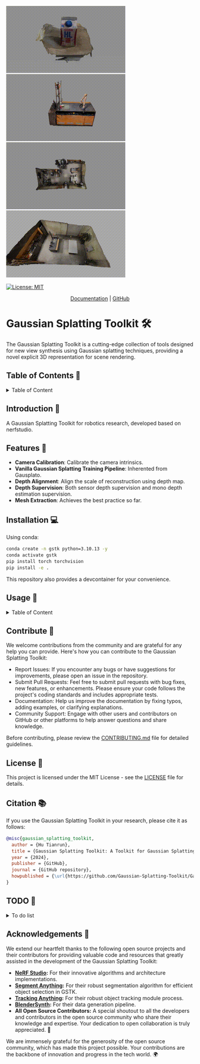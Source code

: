![milk_box](assets/milk_box.gif)
![workstation](assets/workstation.gif)
![rls](assets/rls.gif)
![half_rls](assets/half_rls.gif)

[![License: MIT](https://img.shields.io/badge/License-MIT-yellow.svg)](https://opensource.org/licenses/MIT)

<p align="center">
<a href="https://gaussian-splatting-toolkit.readthedocs.io">Documentation</a> |
<a href="https://github.com/Gaussian-Splatting-Toolkit/Gaussian-Splatting-Toolkit">GitHub</a>
</p>

# Gaussian Splatting Toolkit 🛠️

The Gaussian Splatting Toolkit is a cutting-edge collection of tools designed for new view synthesis using Gaussian splatting techniques, providing a novel explicit 3D representation for scene rendering.

## Table of Contents 📖

<details>
  <summary>Table of Content</summary>

- [Gaussian Splatting Toolkit 🛠️](#gaussian-splatting-toolkit-️)
  - [Table of Contents 📖](#table-of-contents-)
  - [Introduction 🎉](#introduction-)
  - [Features 🌟](#features-)
  - [Installation 💻](#installation-)
  - [Usage 🚀](#usage-)
    - [Download the opensource datasets](#download-the-opensource-datasets)
    - [Data processing](#data-processing)
    - [Train the Gaussian Splatting](#train-the-gaussian-splatting)
    - [Visualize the result](#visualize-the-result)
    - [Render the rgb and depth](#render-the-rgb-and-depth)
    - [Export](#export)
  - [Contribute 🤝](#contribute-)
  - [License 📄](#license-)
  - [Citation 📚](#citation-)
  - [TODO 📝](#todo-)
  - [Acknowledgements 🌟](#acknowledgements-)

</details>

## Introduction 🎉

A Gaussian Splatting Toolkit for robotics research, developed based on nerfstudio.

## Features 🌟

- **Camera Calibration**: Calibrate the camera intrinsics.
- **Vanilla Gaussian Splatting Training Pipeline**: Inherented from Gausplato.
- **Depth Alignment**: Align the scale of reconstruction using depth map.
- **Depth Supervision**: Both sensor depth supervision and mono depth estimation supervision.
- **Mesh Extraction**: Achieves the best practice so far.

## Installation 💻

Using conda:

```bash
conda create -n gstk python=3.10.13 -y
conda activate gstk
pip install torch torchvision
pip install -e .
```

This repository also provides a devcontainer for your convenience.

## Usage 🚀

<details>
  <summary>Table of Content</summary>

  ### Download the opensource datasets

  ```bash
  gs-download-data gstk --save-dir /path/to/save/dir --capture-name all
  ```

  ### Data processing

  ```bash
  # Extract from images
  gs-process-data images --data /path/to/rgb/folder --output-dir /path/to/output-dir
  # Extract with both rgb and depth
  gs-process-data images --data /path/to/rgb/folder --depth-data /path/to/depth/folder --output-dir /path/to/output-dir
  # Process with mono depth estimation
  gs-process-data images --data /path/to/rgb/folder --output-dir /path/to/output-dir --using-est-depth
  # Process with mask
  gs-process-data images --data /mnt/d/Datasets/object/milk_2/rgb/ --using-est-depth --mask-data /mnt/d/Datasets/object/milk_2/masks/ --output-dir /mnt/d/Datasets/gs-recon/object/milk_mask
  ```

  ### Train the Gaussian Splatting

  ```bash
  gs-train gaussian-splatting --data /path/to/processed/data
  gs-train co-gs --data /path/to/processed/data
  # Train with mono depth estimation
  gs-train co-gs --data /path/to/processed/data --pipeline.model.use-est-depth True
  ```

  ### Visualize the result

  ```bash
  gs-viewer --load-config outputs/path/to/config.yml
  ```

  ### Render the rgb and depth

  From trajectory

  ```bash
  gs-render trajectory --trajectory-path /path/to/trajectory.json --config-file /path/to/ckpt/config.yml
  ```

  From camera pose

  ```bash
  gs-render pose --config-file /path/to/config.yml --output-dir /path/to/output/folder/
  ```

  ### Export

  Export the gaussians as ply

  ```bash
  gs-export gaussian-splat --load-config /path/to/config.yml --output-dir exports/gaussians/
  ```

  Export camera poses

  ```bash
  gs-export camera-poses --load-config /path/to/config.yml --output-dir exports/cameras/
  ```

  Export the point cloud

  ```bash
  gs-export point-cloud --load-config /path/to/config.yml --output-dir exports/pcd/
  ```

  ```bash
  gs-export offline-tsdf --render-path /path/to/rendered/folder --output-dir exports/tsdf/
  ```

  Export tsdf with mask

  ```bash
  gs-export offline-tsdf --render-path /path/to/rendered/folder --output-dir exports/tsdf/ --mask-path /path/to/mask
  ```

  Export object pointcloud and mesh with prompt

  ```bash
  gs-export offline-tsdf --render-path exports/milk/ --output-dir exports/tsdf/milk_text_seg --seg-prompt your.prompt
  ```

</details>

## Contribute 🤝

We welcome contributions from the community and are grateful for any help you can provide. Here's how you can contribute to the Gaussian Splatting Toolkit:

- Report Issues: If you encounter any bugs or have suggestions for improvements, please open an issue in the repository.
- Submit Pull Requests: Feel free to submit pull requests with bug fixes, new features, or enhancements. Please ensure your code follows the project's coding standards and includes appropriate tests.
- Documentation: Help us improve the documentation by fixing typos, adding examples, or clarifying explanations.
- Community Support: Engage with other users and contributors on GitHub or other platforms to help answer questions and share knowledge.

Before contributing, please review the [CONTRIBUTING.md](CONTRIBUTING.md) file for detailed guidelines.

## License 📄

This project is licensed under the MIT License - see the [LICENSE](LICENSE) file for details.

## Citation 📚

If you use the Gaussian Splatting Toolkit in your research, please cite it as follows:

```bibtex
@misc{gaussian_splatting_toolkit,
  author = {Hu Tianrun},
  title = {Gaussian Splatting Toolkit: A Toolkit for Gaussian Splatting},
  year = {2024},
  publisher = {GitHub},
  journal = {GitHub repository},
  howpublished = {\url{https://github.com/Gaussian-Splatting-Toolkit/Gaussian-Splatting-Toolkit}}
}
```

## TODO 📝

<details>
  <summary>To do list</summary>

  - [x] OpenCV marker ground truth measurement.
  - [x] Surface distance module
  - [ ] Data
    - [ ] Data synthetic with blender
  - [ ] Data preprocessing
    - [x] Colmap preprocessing
    - [x] RGB-D Data processing
    - [ ] Sensor interface
      - [ ] Azure Kinect
      - [ ] iPhone/ iPad
  - [x] Evaluation
  - [x] Gaussian Splatting module
  - [x] Depth Loss
  - [x] Point cloud export
  - [x] Mesh extraction
    - [x] Marching cube
    - [x] TSDF
    - [x] Piossion reconstruction
  - [x] Training
    - [x] Course to fine
  - [x] Mask
  - [ ] Model
    - [ ] Gaussian Splatting SLAM
    - [ ] GaussianShader
  - [ ] Visualization
    - [ ] normal visualization
    - [ ] gaussian ellipsoid visualization
    - [ ] pointcloud
    - [ ] mesh
    - [ ] Any gaussians without loading pipeline
    - [ ] mask prompt
    - [ ] segmentation visualization
  - [x] Render
    - [x] Render GS model without loading pipeline
  - [ ] Documentation
  - [ ] Tests
  - [x] CUDA
    - [x] migrate the rasterizer to cuda-12.1

</details>

## Acknowledgements 🌟

We extend our heartfelt thanks to the following open source projects and their contributors for providing valuable code and resources that greatly assisted in the development of the Gaussian Splatting Toolkit:

- **[NeRF Studio](https://github.com/nerfstudio-project/nerfstudio):** For their innovative algorithms and architecture implementations.
- **[Segment Anything](https://github.com/facebookresearch/segment-anything):** For their robust segmentation algorithm for efficient object selection in GSTK.
- **[Tracking Anything](https://github.com/hkchengrex/Tracking-Anything-with-DEVA):** For their robust object tracking module process.
- **[BlenderSynth](https://github.com/OllieBoyne/BlenderSynth):** For their data generation pipeline.
- **All Open Source Contributors:** A special shoutout to all the developers and contributors in the open source community who share their knowledge and expertise. Your dedication to open collaboration is truly appreciated. 🤝

We are immensely grateful for the generosity of the open source community, which has made this project possible. Your contributions are the backbone of innovation and progress in the tech world. 🌍
